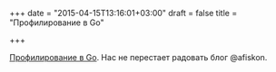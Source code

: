 +++
date = "2015-04-15T13:16:01+03:00"
draft = false
title = "Профилирование в Go"

+++

<p><a href="http://eax.me/go-profiling/">Профилирование в Go</a>. Нас не перестает радовать блог @afiskon.</p>

